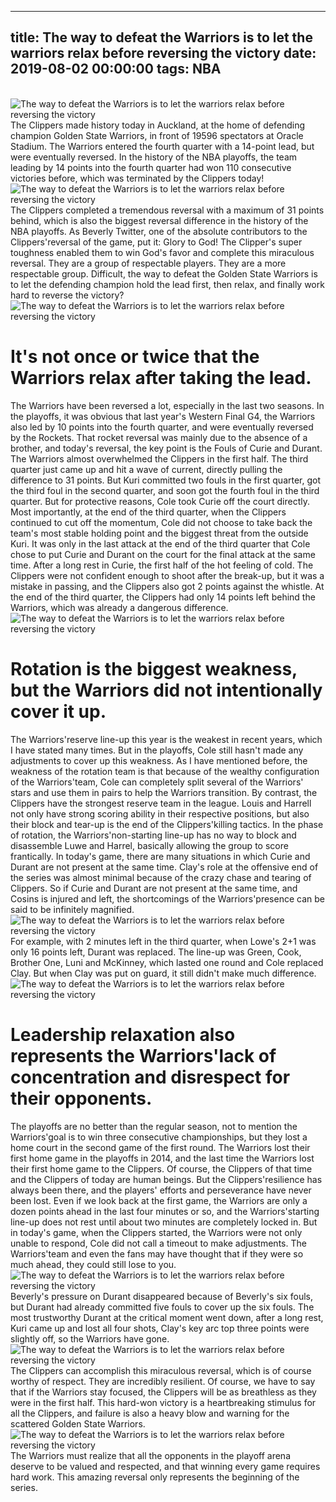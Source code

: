 
---
title: The way to defeat the Warriors is to let the warriors relax before reversing the victory
date: 2019-08-02 00:00:00
tags:  NBA
---
​
![The way to defeat the Warriors is to let the warriors relax before reversing the victory](bc382266752f4456a86ecd8e63eafe9f.jpg)
​
The Clippers made history today in Auckland, at the home of defending champion Golden State Warriors, in front of 19596 spectators at Oracle Stadium.
The Warriors entered the fourth quarter with a 14-point lead, but were eventually reversed.
In the history of the NBA playoffs, the team leading by 14 points into the fourth quarter had won 110 consecutive victories before, which was terminated by the Clippers today!
​
![The way to defeat the Warriors is to let the warriors relax before reversing the victory](66f9f85800b84506bddc6f173cf577f3.jpg)
​
The Clippers completed a tremendous reversal with a maximum of 31 points behind, which is also the biggest reversal difference in the history of the NBA playoffs.
As Beverly Twitter, one of the absolute contributors to the Clippers'reversal of the game, put it: Glory to God! The Clipper's super toughness enabled them to win God's favor and complete this miraculous reversal.
They are a group of respectable players. They are a more respectable group.
Difficult, the way to defeat the Golden State Warriors is to let the defending champion hold the lead first, then relax, and finally work hard to reverse the victory?
​
![The way to defeat the Warriors is to let the warriors relax before reversing the victory](eda27170f47b45b9bb269db74a27dbbe.jpg)
​
# It's not once or twice that the Warriors relax after taking the lead.
The Warriors have been reversed a lot, especially in the last two seasons.
In the playoffs, it was obvious that last year's Western Final G4, the Warriors also led by 10 points into the fourth quarter, and were eventually reversed by the Rockets.
That rocket reversal was mainly due to the absence of a brother, and today's reversal, the key point is the Fouls of Curie and Durant.
The Warriors almost overwhelmed the Clippers in the first half. The third quarter just came up and hit a wave of current, directly pulling the difference to 31 points. But Kuri committed two fouls in the first quarter, got the third foul in the second quarter, and soon got the fourth foul in the third quarter.
But for protective reasons, Cole took Curie off the court directly. Most importantly, at the end of the third quarter, when the Clippers continued to cut off the momentum, Cole did not choose to take back the team's most stable holding point and the biggest threat from the outside Kuri.
It was only in the last attack at the end of the third quarter that Cole chose to put Curie and Durant on the court for the final attack at the same time.
After a long rest in Curie, the first half of the hot feeling of cold. The Clippers were not confident enough to shoot after the break-up, but it was a mistake in passing, and the Clippers also got 2 points against the whistle.
At the end of the third quarter, the Clippers had only 14 points left behind the Warriors, which was already a dangerous difference.
​
![The way to defeat the Warriors is to let the warriors relax before reversing the victory](6a9026be1fea4f6380477214cd7afb77.jpg)
​
# Rotation is the biggest weakness, but the Warriors did not intentionally cover it up.
The Warriors'reserve line-up this year is the weakest in recent years, which I have stated many times. But in the playoffs, Cole still hasn't made any adjustments to cover up this weakness.
As I have mentioned before, the weakness of the rotation team is that because of the wealthy configuration of the Warriors'team, Cole can completely split several of the Warriors' stars and use them in pairs to help the Warriors transition.
By contrast, the Clippers have the strongest reserve team in the league. Louis and Harrell not only have strong scoring ability in their respective positions, but also their block and tear-up is the end of the Clippers'killing tactics.
In the phase of rotation, the Warriors'non-starting line-up has no way to block and disassemble Luwe and Harrel, basically allowing the group to score frantically.
In today's game, there are many situations in which Curie and Durant are not present at the same time. Clay's role at the offensive end of the series was almost minimal because of the crazy chase and tearing of Clippers.
So if Curie and Durant are not present at the same time, and Cosins is injured and left, the shortcomings of the Warriors'presence can be said to be infinitely magnified.
​
![The way to defeat the Warriors is to let the warriors relax before reversing the victory](8efda1c219e44e08a0284557128550ff.jpg)
​
For example, with 2 minutes left in the third quarter, when Lowe's 2+1 was only 16 points left, Durant was replaced. The line-up was Green, Cook, Brother One, Luni and McKinney, which lasted one round and Cole replaced Clay. But when Clay was put on guard, it still didn't make much difference.
​
![The way to defeat the Warriors is to let the warriors relax before reversing the victory](01edc68e4e6c490c962fd7f99321a354.jpg)
​
# Leadership relaxation also represents the Warriors'lack of concentration and disrespect for their opponents.
The playoffs are no better than the regular season, not to mention the Warriors'goal is to win three consecutive championships, but they lost a home court in the second game of the first round. The Warriors lost their first home game in the playoffs in 2014, and the last time the Warriors lost their first home game to the Clippers.
Of course, the Clippers of that time and the Clippers of today are human beings. But the Clippers'resilience has always been there, and the players' efforts and perseverance have never been lost.
Even if we look back at the first game, the Warriors are only a dozen points ahead in the last four minutes or so, and the Warriors'starting line-up does not rest until about two minutes are completely locked in.
But in today's game, when the Clippers started, the Warriors were not only unable to respond, Cole did not call a timeout to make adjustments. The Warriors'team and even the fans may have thought that if they were so much ahead, they could still lose to you.
​
![The way to defeat the Warriors is to let the warriors relax before reversing the victory](c214c69b201a489db52ba31d31ce38d7.jpg)
​
Beverly's pressure on Durant disappeared because of Beverly's six fouls, but Durant had already committed five fouls to cover up the six fouls.
The most trustworthy Durant at the critical moment went down, after a long rest, Kuri came up and lost all four shots, Clay's key arc top three points were slightly off, so the Warriors have gone.
​
![The way to defeat the Warriors is to let the warriors relax before reversing the victory](338c2224c1df47bfacf1ece3cbab9d70.jpg)
​
The Clippers can accomplish this miraculous reversal, which is of course worthy of respect. They are incredibly resilient. Of course, we have to say that if the Warriors stay focused, the Clippers will be as breathless as they were in the first half.
This hard-won victory is a heartbreaking stimulus for all the Clippers, and failure is also a heavy blow and warning for the scattered Golden State Warriors.
​
![The way to defeat the Warriors is to let the warriors relax before reversing the victory](8b66d45b756142d68313923d7c4f7d79.jpg)
​
The Warriors must realize that all the opponents in the playoff arena deserve to be valued and respected, and that winning every game requires hard work.
This amazing reversal only represents the beginning of the series.